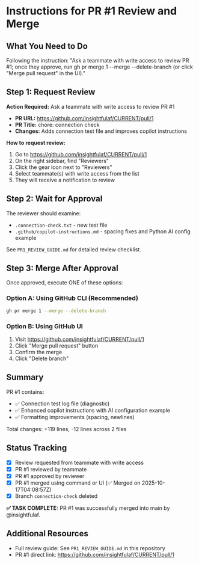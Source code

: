 # Instructions for PR #1 Review and Merge

## What You Need to Do

Following the instruction: "Ask a teammate with write access to review PR #1; once they approve, run gh pr merge 1 --merge --delete-branch (or click "Merge pull request" in the UI)."

## Step 1: Request Review

**Action Required:** Ask a teammate with write access to review PR #1

- **PR URL:** https://github.com/insightfulaf/CURRENT/pull/1
- **PR Title:** chore: connection check
- **Changes:** Adds connection test file and improves copilot instructions

**How to request review:**
1. Go to https://github.com/insightfulaf/CURRENT/pull/1
2. On the right sidebar, find "Reviewers"
3. Click the gear icon next to "Reviewers"
4. Select teammate(s) with write access from the list
5. They will receive a notification to review

## Step 2: Wait for Approval

The reviewer should examine:
- `.connection-check.txt` - new test file
- `.github/copilot-instructions.md` - spacing fixes and Python AI config example

See `PR1_REVIEW_GUIDE.md` for detailed review checklist.

## Step 3: Merge After Approval

Once approved, execute ONE of these options:

### Option A: Using GitHub CLI (Recommended)
```bash
gh pr merge 1 --merge --delete-branch
```

### Option B: Using GitHub UI
1. Visit https://github.com/insightfulaf/CURRENT/pull/1
2. Click "Merge pull request" button
3. Confirm the merge
4. Click "Delete branch"

## Summary

PR #1 contains:
- ✅ Connection test log file (diagnostic)
- ✅ Enhanced copilot instructions with AI configuration example
- ✅ Formatting improvements (spacing, newlines)

Total changes: +119 lines, -12 lines across 2 files

## Status Tracking

- [x] Review requested from teammate with write access
- [x] PR #1 reviewed by teammate
- [x] PR #1 approved by reviewer
- [x] PR #1 merged using command or UI (✅ Merged on 2025-10-17T04:08:57Z)
- [x] Branch `connection-check` deleted

**✅ TASK COMPLETE:** PR #1 was successfully merged into main by @insightfulaf.

## Additional Resources

- Full review guide: See `PR1_REVIEW_GUIDE.md` in this repository
- PR #1 direct link: https://github.com/insightfulaf/CURRENT/pull/1
